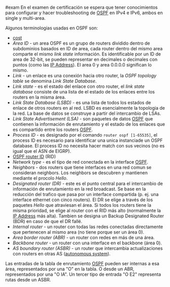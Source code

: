 #exam En el examen de certificación se espera que tener conocimientos para configurar y hacer troubleshooting de [OSPF](OSPF.md) en IPv4 e IPv6, ambos en single y multi-area.


Algunos terminologias usadas en OSPF son:

-  [cost](cost.md) 
- _Area ID_ - un area OSPF es un grupo de routers dividido dentro de subdominios basados en ID de area, cada router dentro del mismo area comparte el mismo _link state_ información. Es identificable por un ID de area de 32-bit, se pueden representar en decimales o decimales con puntos (como las [IP Address](../../NetWarriors/IP%20Address.md)). El area 0 y area 0.0.0.0 significan lo mismo. 
- _Link_ - un enlace es una conexión hacia otro router, la _OSPF topology table_ se denomina _Link State Database_.
- _Link state_ - es el estado del enlace con otro router, el _link state database_ consiste de una lista de el estado de los enlaces entre los routers en la misma área. 
- _Link State Database (LSBD)_ - es una lista de todos los estados de enlace de otros routers en al red. LSBD es esencialmente la topologia de la red. La base de datos se construye a partir del intercambio de LSAs. 
- _Link State Advertisement (LSA)_ - son paquetes de datos [OSPF](OSPF.md) que contienen la información de enrutamiento y el estado de los enlaces que es compartido entre los routers [OSPF](OSPF.md). 
- _Process ID_ - es designado por el comando `router ospf [1-65535]`, el process ID es necesario para identificar una unica instanciade un OSPF database. El process ID no necesita hacer match con sus vecinos (no es igual que el ASN de EIGRP). 
- [OSPF router ID](OSPF%20router%20ID.md)  (RID) 
- _Network type_ - es el tipo de red conectada en la interface [OSPF](OSPF.md). 
- _Neighbors_ - dos routers que tiene interfaces en una red comun se consideran neighbors. Los neighbors se descubren y mantienen mediante el procolo _Hello_. 
- _Designated router (DR)_ - este es el punto central para el intercambio de información de enrutamiento en la red broadcast. Se base en la reducción del trafico que pasa por un interface compartida (p. ej. una interface ethernet con cinco routers). El DR se elige a través de los paquetes  _Hello_ que atraviesan el área. Si todos los routers tiene la misma prioridad, se elige al router con el RID más alto (normalmente la [IP Address](../../NetWarriors/IP%20Address.md) más alta). Tambien se designa un Backup Designated Router (BDR) en caso de que el DR fallé.
- _Internal router_ - un router con todas las redes conectadas directamente que pertenecen al mismo area (no tiene porque ser un área 0).
- _Area border router (ABR)_ - un router con redes en más de una área.
- _Backbone router_ - un router con una interface en el backbone (área 0).
- _AS boundary router (ASBR)_ - un router que intercambia actualizaciones con routers en otras AS ([autonomous system](autonomous%20system.md)). 


Las entradas de la tabla de enrutamiento [OSPF](OSPF.md) pueden ser internas a esa área, representados por una "O" en la tabla. O desde un ABR, representados por una "O IA". Un tercer tipo de entrada "O E2" representa rutas desde un ASBR. 